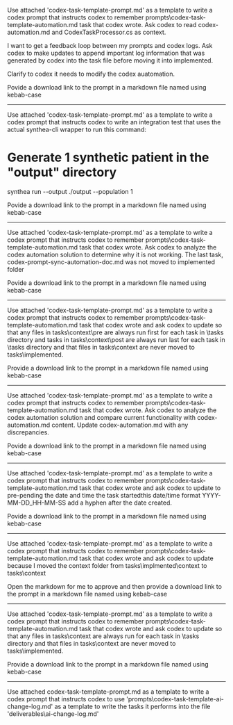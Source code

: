 
Use attached 'codex-task-template-prompt.md' as a template to write a codex prompt that instructs codex to remember prompts\codex-task-template-automation.md task that codex wrote. 
Ask codex to read codex-automation.md and CodexTaskProcessor.cs as context.

I want to get a feedback loop between my prompts and codex logs. Ask codex to make updates to append important log information that was generated by codex into the task file before moving it into implemented.

Clarify to codex it needs to modify the codex auatomation.

Povide a download link to the prompt in a markdown file named using kebab-case

---


Use attached 'codex-task-template-prompt.md' as a template to write a codex prompt that instructs codex to write an integration test that uses the actual synthea-cli wrapper to run this command:

# Generate 1 synthetic patient in the "output" directory
synthea run --output ./output --population 1

Povide a download link to the prompt in a markdown file named using kebab-case

---

Use attached 'codex-task-template-prompt.md' as a template to write a codex prompt that instructs codex to remember prompts\codex-task-template-automation.md task that codex wrote. Ask codex to analyze the codex automation solution to determine why it is not working. The last task, codex-prompt-sync-automation-doc.md was not moved to implemented folder

Povide a download link to the prompt in a markdown file named using kebab-case

---

Use attached 'codex-task-template-prompt.md' as a template to write a codex prompt that instructs codex to remember prompts\codex-task-template-automation.md task that codex wrote and ask codex to update so that any files in tasks\context\pre are always run first for each task in \tasks directory and tasks in tasks\context\post are always run last for each task in \tasks directory and that files in tasks\context are never moved to tasks\implemented.

Provide a download link to the prompt in a markdown file named using kebab-case

---

Use attached 'codex-task-template-prompt.md' as a template to write a codex prompt that instructs codex to remember prompts\codex-task-template-automation.md task that codex wrote. Ask codex to analyze the codex automation solution and compare current functionality with codex-automation.md content. Update codex-automation.md with any discrepancies. 

Povide a download link to the prompt in a markdown file named using kebab-case

---

Use attached 'codex-task-template-prompt.md' as a template to write a codex prompt that instructs codex to remember prompts\codex-task-template-automation.md task that codex wrote and ask codex to update to pre-pending the date and time the task startedthis date/time format YYYY-MM-DD_HH-MM-SS add a hyphen after the date created.

Povide a download link to the prompt in a markdown file named using kebab-case

---

Use attached 'codex-task-template-prompt.md' as a template to write a codex prompt that instructs codex to remember prompts\codex-task-template-automation.md task that codex wrote and ask codex to update because I moved the context folder from tasks\implmented\context to tasks\context

Open the markdown for me to approve and then provide a download link to the prompt in a markdown file named using kebab-case

---

Use attached 'codex-task-template-prompt.md' as a template to write a codex prompt that instructs codex to remember prompts\codex-task-template-automation.md task that codex wrote and ask codex to update so that any files in tasks\context are always run for each task in \tasks directory and that files in tasks\context are never moved to tasks\implemented.

Provide a download link to the prompt in a markdown file named using kebab-case

---
Use attached codex-task-template-prompt.md as a template to write a codex prompt that instructs codex to use 'prompts\codex-task-template-ai-change-log.md' as a template to write the tasks it performs into the file 'deliverables\ai-change-log.md'